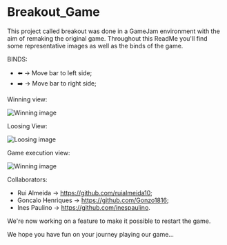 # Breakout_Game

This project called breakout was done in a GameJam environment with the aim of remaking the original game. Throughout this ReadMe you'll find some representative images as well as the binds of the game.

BINDS:

- ⬅️ -> Move bar to left side;
- ➡️ -> Move bar to right side;

Winning view:

<img src="https://github.com/user-attachments/assets/0eb86368-032c-40bb-9731-f3e85e3315c3" alt="Winning image">

Loosing View:

<img src="https://github.com/user-attachments/assets/28cdbd7c-0f7a-4afa-a632-e9b052f94bd0" alt="Loosing image">

Game execution view:

<img src="https://github.com/user-attachments/assets/ce795e07-4692-48f6-8f27-13488d20a896" alt="Winning image">

Collaborators:

- Rui Almeida -> https://github.com/ruialmeida10;
- Goncalo Henriques -> https://github.com/Gonzo1816;
- Ines Paulino -> https://github.com/inespaulino.

We're now working on a feature to make it possible to restart the game.

We hope you have fun on your journey playing our game...
